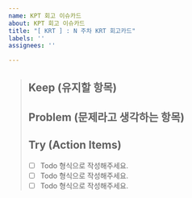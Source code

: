 ```yaml
---
name: KPT 회고 이슈카드
about: KPT 회고 이슈카드
title: "[ KRT ] : N 주차 KRT 회고카드"
labels: ''
assignees: ''

---
```


> ## Keep (유지할 항목)
> 
> ## Problem (문제라고 생각하는 항목)
> 
> ## Try (Action Items)
> * [ ]  Todo 형식으로 작성해주세요.
> * [ ]  Todo 형식으로 작성해주세요.
> * [ ]  Todo 형식으로 작성해주세요.
